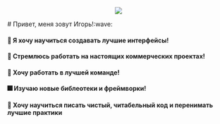 <p align="center">
  <img src="https://media3.giphy.com/media/VHHxxFAeLaYzS/giphy.gif?cid=ecf05e47n3vzovxm4gbdyxxdvfpzmhda2t9lgreh0n59u4a5&rid=giphy.gif&ct=g">
</p>
# Привет, меня зовут Игорь!:wave:

#### :radio_button: Я хочу научиться создавать лучшие интерфейсы!
#### :office: Стремлюсь работать на настоящих коммерческих проектах!
#### :100: Хочу работать в лучшей команде!
#### :fireworks: Изучаю новые библеотеки и фреймворки!
#### :dart: Хочу научиться писать чистый, читабельный код и перенимать лучшие практики


